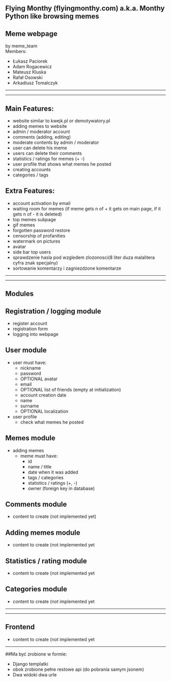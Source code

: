 Flying Monthy (flyingmonthy.com) a.k.a. Monthy Python like browsing memes
-
Meme webpage  
-
by meme_team  
Members:
- Łukasz Paciorek
- Adam Rogacewicz
- Mateusz Kluska
- Rafał Osowski
- Arkadiusz Tomalczyk

----------------
----------------
Main Features:  
-
- website similar to kwejk.pl or demotywatory.pl
- adding memes to website
- admin / moderator account
- comments (adding, editing)
- moderate contents by admin / moderator
- user can delete his meme
- users can delete their comments
- statistics / ratings for memes (+  -)
- user profile that shows what memes he posted
- creating accounts
- categories / tags

Extra Features: 
-
- account activation by email
- waiting room for memes (if meme gets n of + it gets on main page, if it gets n of - it is deleted)
- top memes subpage
- gif memes
- forgotten password restore
- censorship of profanities  
- watermark on pictures
- avatar
- side bar top users
- sprawdzenie hasla pod wzgledem zlozonosci(8 liter duza malalitera cyfra znak specjalny)
- sortowanie komentarzy i zagniezdzone komentarze

----------------  
----------------
Modules
-

Registration / logging module
-
- register account
- registration form
- logging into webpage


User module  
-
- user must have:
    - nickname
    - password
    - OPTIONAL avatar
    - email
    - OPTIONAL list of friends (empty at initialization)
    - account creation date
    - name
    - surname
    - OPTIONAL localization
- user profile
    - check what memes he posted  

Memes module  
- 
- adding memes
    - meme must have:
        - id
        - name / title
        - date when it was added
        - tags / categories
        - statistics / ratings (+, -)
        - owner (foreign key in database)  

Comments module
-
- content to create (not implemented yet)

Adding memes module
-
- content to create (not implemented yet 

Statistics / rating module
-
- content to create (not implemented yet

Categories module
-
- content to create (not implemented yet

----------------  
----------------
Frontend
- 
- content to create (not implemented yet


----------
##Ma być zrobione w formie:
- Django templatki
- obok zrobione pełne restowe api (do pobrania samym jsonem)
- Dwa widoki dwa urle